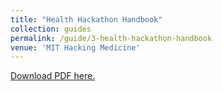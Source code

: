 ```yaml
---
title: "Health Hackathon Handbook"
collection: guides
permalink: /guide/3-health-hackathon-handbook
venue: 'MIT Hacking Medicine'
---
```

[Download PDF here.](http://eipapa.github.io/hack-research-mmistakes/files/health-hackathon-handbook.pdf)
